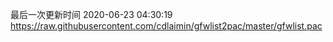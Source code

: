 最后一次更新时间 2020-06-23 04:30:19
https://raw.githubusercontent.com/cdlaimin/gfwlist2pac/master/gfwlist.pac

